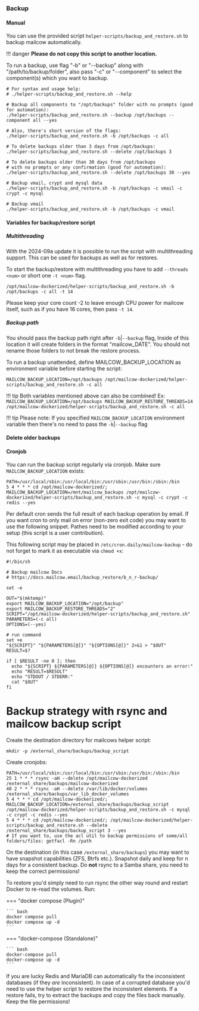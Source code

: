 ### Backup

#### Manual

You can use the provided script `helper-scripts/backup_and_restore.sh` to backup mailcow automatically.

!!! danger
    **Please do not copy this script to another location.**

To run a backup, use flag "-b" or "--backup" along with "/path/to/backup/folder", also pass "-c" or "--component"
to select the component(s) which you want to backup.

```
# For syntax and usage help:
# ./helper-scripts/backup_and_restore.sh --help

# Backup all components to "/opt/backups" folder with no prompts (good for automation):
./helper-scripts/backup_and_restore.sh --backup /opt/backups --component all --yes

# Also, there's short version of the flags:
./helper-scripts/backup_and_restore.sh -b /opt/backups -c all

# To delete backups older than 3 days from /opt/backups:
./helper-scripts/backup_and_restore.sh --delete /opt/backups 3

# To delete backups older than 30 days from /opt/backups
# with no prompts or any confirmation (good for automation):
./helper-scripts/backup_and_restore.sh --delete /opt/backups 30 --yes

# Backup vmail, crypt and mysql data
./helper-scripts/backup_and_restore.sh -b /opt/backups -c vmail -c crypt -c mysql

# Backup vmail
./helper-scripts/backup_and_restore.sh -b /opt/backups -c vmail

```

#### Variables for backup/restore script
##### Multithreading
With the 2024-09a update it is possible to run the script with multithreading support. This can be used for backups as well as for restores.

To start the backup/restore with multithreading you have to add `--threads <num>` or short one `-t <num>` flag.

```
/opt/mailcow-dockerized/helper-scripts/backup_and_restore.sh -b /opt/backups -c all -t 14
```
Please keep your core count -2 to leave enough CPU power for mailcow itself, such as if you have 16 cores, then pass `-t 14`.

##### Backup path
You should pass the backup path right after `-b`|`--backup` flag, Inside of this location it will create folders in the format "mailcow_DATE".
You should not rename those folders to not break the restore process.

To run a backup unattended, define MAILCOW_BACKUP_LOCATION as environment variable before starting the script:

```
MAILCOW_BACKUP_LOCATION=/opt/backups /opt/mailcow-dockerized/helper-scripts/backup_and_restore.sh -c all
```

!!! tip
        Both variables mentioned above can also be combined! Ex:
        ```
        MAILCOW_BACKUP_LOCATION=/opt/backups MAILCOW_BACKUP_RESTORE_THREADS=14 /opt/mailcow-dockerized/helper-scripts/backup_and_restore.sh -c all
        ```

!!! tip
        Please note: If you specified `MAILCOW_BACKUP_LOCATION` environment variable then there's no need to pass the `-b`|`--backup` flag

#### Delete older backups



#### Cronjob

You can run the backup script regularly via cronjob. Make sure `MAILCOW_BACKUP_LOCATION` exists:

```
PATH=/usr/local/sbin:/usr/local/bin:/usr/sbin:/usr/bin:/sbin:/bin
5 4 * * * cd /opt/mailcow-dockerized/; MAILCOW_BACKUP_LOCATION=/mnt/mailcow_backups /opt/mailcow-dockerized/helper-scripts/backup_and_restore.sh -c mysql -c crypt -c redis --yes
```

Per default cron sends the full result of each backup operation by email. If you want cron to only mail on error (non-zero exit code) you may want to use the following snippet. Pathes need to be modified according to your setup (this script is a user contribution).

This following script may be placed in `/etc/cron.daily/mailcow-backup` - do not forget to mark it as executable via `chmod +x`:

```
#!/bin/sh

# Backup mailcow Docs
# https://docs.mailcow.email/backup_restore/b_n_r-backup/

set -e

OUT="$(mktemp)"
export MAILCOW_BACKUP_LOCATION="/opt/backup"
export MAILCOW_BACKUP_RESTORE_THREADS="2"
SCRIPT="/opt/mailcow-dockerized/helper-scripts/backup_and_restore.sh"
PARAMETERS=(-c all)
OPTIONS=(--yes)

# run command
set +e
"${SCRIPT}" "${PARAMETERS[@]}" "${OPTIONS[@]}" 2>&1 > "$OUT"
RESULT=$?

if [ $RESULT -ne 0 ]; then
  echo "${SCRIPT} ${PARAMETERS[@]} ${OPTIONS[@]} encounters an error:"
  echo "RESULT=$RESULT"
  echo "STDOUT / STDERR:"
  cat "$OUT"
fi
```

# Backup strategy with rsync and mailcow backup script

Create the destination directory for mailcows helper script:
```
mkdir -p /external_share/backups/backup_script
```

Create cronjobs:
```
PATH=/usr/local/sbin:/usr/local/bin:/usr/sbin:/usr/bin:/sbin:/bin
25 1 * * * rsync -aH --delete /opt/mailcow-dockerized /external_share/backups/mailcow-dockerized
40 2 * * * rsync -aH --delete /var/lib/docker/volumes /external_share/backups/var_lib_docker_volumes
5 4 * * * cd /opt/mailcow-dockerized/; MAILCOW_BACKUP_LOCATION=/external_share/backups/backup_script /opt/mailcow-dockerized/helper-scripts/backup_and_restore.sh -c mysql -c crypt -c redis --yes
5 4 * * * cd /opt/mailcow-dockerized/; /opt/mailcow-dockerized/helper-scripts/backup_and_restore.sh --delete /external_share/backups/backup_script 3 --yes
# If you want to, use the acl util to backup permissions of some/all folders/files: getfacl -Rn /path
```

On the destination (in this case `/external_share/backups`) you may want to have snapshot capabilities (ZFS, Btrfs etc.). Snapshot daily and keep for n days for a consistent backup.
Do **not** rsync to a Samba share, you need to keep the correct permissions!

To restore you'd simply need to run rsync the other way round and restart Docker to re-read the volumes. Run:

=== "docker compose (Plugin)"

    ``` bash
    docker compose pull
    docker compose up -d
    ```

=== "docker-compose (Standalone)"

    ``` bash
    docker-compose pull
    docker-compose up -d
    ```

If you are lucky Redis and MariaDB can automatically fix the inconsistent databases (if they _are_ inconsistent).
In case of a corrupted database you'd need to use the helper script to restore the inconsistent elements. If a restore fails, try to extract the backups and copy the files back manually. Keep the file permissions!
